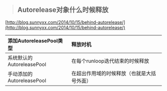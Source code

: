 > ## Autorelease对象什么时候释放

[http://blog.sunnyxx.com/2014/10/15/behind-autorelease/](http://blog.sunnyxx.com/2014/10/15/behind-autorelease/)

| 添加AutoreleasePool类型 | 释放时机 |
| :--- | :--- |
| 系统默认的AutoreleasePool | 在每个runloop迭代结束的时候释放 |
| 手动添加的AutoreleasePool | 在超出作用域的时候释放（也就是大括号外面） |



